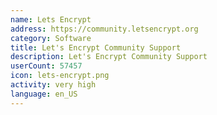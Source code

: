 ```yaml
---
name: Lets Encrypt
address: https://community.letsencrypt.org
category: Software
title: Let's Encrypt Community Support
description: Let's Encrypt Community Support
userCount: 57457
icon: lets-encrypt.png
activity: very high
language: en_US
---
```

